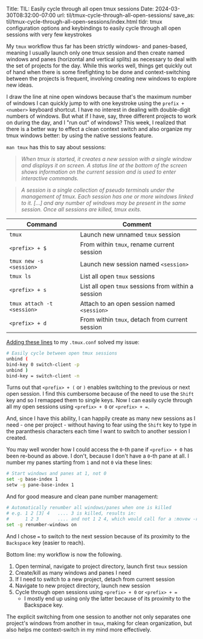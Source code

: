 Title: TIL: Easily cycle through all open tmux sessions
Date: 2024-03-30T08:32:00-07:00
url: til/tmux-cycle-through-all-open-sessions/
save_as: til/tmux-cycle-through-all-open-sessions/index.html
tldr: tmux configuration options and keybindings to easily cycle through all open sessions with very few keystrokes

My `tmux` workflow thus far has been strictly windows- and panes-based, meaning I
usually launch only one tmux session and then create named windows and panes
(horizontal and vertical splits) as necessary to deal with the set of projects for
the day. While this works well, things get quickly out of hand when there is some
firefighting to be done and context-switching between the projects is frequent,
involving creating new windows to explore new ideas. 

I draw the line at nine open windows because that's the maximum number of windows I
can quickly jump to with one keystroke using the `prefix + <number>` keyboard
shortcut. I have no interest in dealing with double-digit numbers of windows. But
what if I have, say, three different projects to work on during the day, and I "run
out" of windows? This week, I realized that there is a better way to effect a clean
context switch and also organize my tmux windows better: by using the native sessions
feature.

`man tmux` has this to say about sessions:

>_When tmux is started, it creates a new session with a single window and displays it
on screen.  A status line at the bottom of the screen shows information on the
current session and is used to enter interactive commands._

> _A session is a single collection of pseudo terminals under the management of tmux.
Each session has one or more windows linked to it. [...] and any
number of windows may be present in the same session.  Once all sessions are killed,
tmux exits._

| Command                    | Comment                                             |
|----------------------------|-----------------------------------------------------|
| `tmux`                     | Launch new unnamed `tmux` session                   |
| `<prefix> + $`             | From within `tmux`, rename current session          |
| `tmux new -s <session>`    | Launch new session named `<session>`                |
| `tmux ls`                  | List all open `tmux` sessions                       |
| `<prefix> + s`             | List all open `tmux` sessions from within a session |
| `tmux attach -t <session>` | Attach to an open session named `<session>`         |
| `<prefix> + d`             | From within `tmux`, detach from current session     |

[Adding these
lines](https://github.com/guru-das-s/dotfiles/commit/8fd159707076a5b8a594bf4f6cb1a716042829da)
to my `.tmux.conf` solved my issue:

```bash
# Easily cycle between open tmux sessions
unbind (
bind-key 0 switch-client -p
unbind )
bind-key = switch-client -n
```

Turns out that `<prefix> + (` or `)` enables switching to the previous or next open
session. I find this cumbersome because of the need to use the `Shift` key and so I
remapped them to single keys. Now I can easily cycle through all my open sessions
using `<prefix> + 0` or `<prefix> + =`.

And, since I have this ability, I can happily create as many new sessions as I
need - one per project - without having to fear using the `Shift` key to type in the
paranthesis characters each time I want to switch to another session I created.

You may well wonder how I could access the `0`-th pane if `<prefix> + 0` has been
re-bound as above. I don't, because I don't have a `0`-th pane at all. I number my
panes starting from `1` and not `0` via these lines:

```bash
# Start windows and panes at 1, not 0
set -g base-index 1
setw -g pane-base-index 1
```

And for good measure and clean pane number management:

```bash
# Automatically renumber all windows/panes when one is killed
# e.g. 1 2 [3] 4   .... 3 is killed, results in:
#      1 2 3       .... and not 1 2 4, which would call for a :movew -r
set -g renumber-windows on
```

And I chose `=` to switch to the next session because of its proximity to the
`Backspace` key (easier to reach).

Bottom line: my workflow is now the following.

1. Open terminal, navigate to project directory, launch first `tmux` session
2. Create/kill as many windows and panes I need
3. If I need to switch to a new project, detach from current session
4. Navigate to new project directory, launch new session
5. Cycle through open sessions using `<prefix> + 0` or `<prefix> + =`
    - I mostly end up using only the latter because of its proximity to the Backspace
        key.

The explicit switching from one session to another not only separates one project's
windows from another in `tmux`, making for clean organization, but also helps me
context-switch in my mind more effectively.
